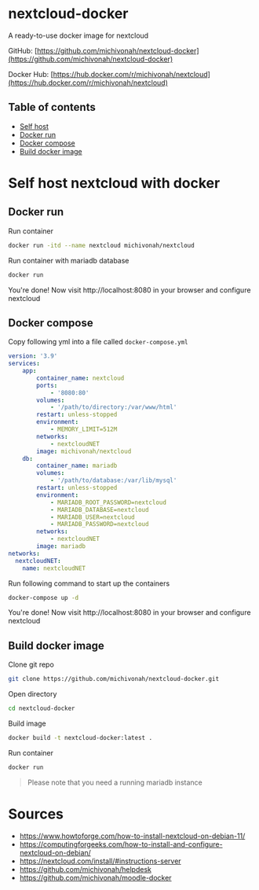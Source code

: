 # nextcloud-docker
A ready-to-use docker image for nextcloud

GitHub: [https://github.com/michivonah/nextcloud-docker](https://github.com/michivonah/nextcloud-docker)

Docker Hub: [https://hub.docker.com/r/michivonah/nextcloud](https://hub.docker.com/r/michivonah/nextcloud)

## Table of contents
- [Self host](#self-host-nextcloud-with-docker)
- [Docker run](#docker-run)
- [Docker compose](#docker-compose)
- [Build docker image](#build-docker-image)

# Self host nextcloud with docker
## Docker run
Run container
```bash
docker run -itd --name nextcloud michivonah/nextcloud
```

Run container with mariadb database
```bash
docker run
```

You're done! Now visit http://localhost:8080 in your browser and configure nextcloud

## Docker compose
Copy following yml into a file called ```docker-compose.yml```
```yml
version: '3.9'
services:
    app:
        container_name: nextcloud
        ports:
            - '8080:80'
        volumes:
            - '/path/to/directory:/var/www/html'
        restart: unless-stopped
        environment:
            - MEMORY_LIMIT=512M
        networks:
            - nextcloudNET
        image: michivonah/nextcloud
    db:
        container_name: mariadb
        volumes:
            - '/path/to/database:/var/lib/mysql'
        restart: unless-stopped
        environment:
            - MARIADB_ROOT_PASSWORD=nextcloud
            - MARIADB_DATABASE=nextcloud
            - MARIADB_USER=nextcloud
            - MARIADB_PASSWORD=nextcloud
        networks:
            - nextcloudNET
        image: mariadb
networks:
  nextcloudNET:
    name: nextcloudNET
```

Run following command to start up the containers
```bash
docker-compose up -d
```

You're done! Now visit http://localhost:8080 in your browser and configure nextcloud

## Build docker image
Clone git repo
```bash
git clone https://github.com/michivonah/nextcloud-docker.git
```

Open directory
```bash
cd nextcloud-docker
```

Build image
```bash
docker build -t nextcloud-docker:latest .
```

Run container
```bash
docker run
```

> Please note that you need a running mariadb instance

# Sources
- https://www.howtoforge.com/how-to-install-nextcloud-on-debian-11/
- https://computingforgeeks.com/how-to-install-and-configure-nextcloud-on-debian/
- https://nextcloud.com/install/#instructions-server
- https://github.com/michivonah/helpdesk
- https://github.com/michivonah/moodle-docker